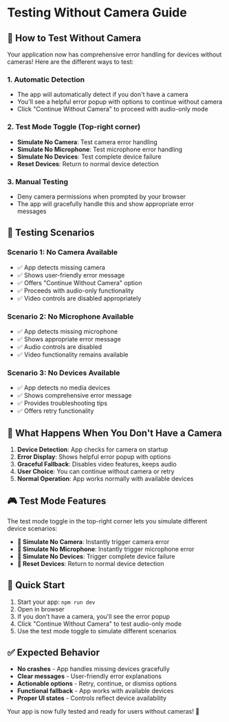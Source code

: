 # Testing Without Camera Guide

## 🎯 **How to Test Without Camera**

Your application now has comprehensive error handling for devices without cameras! Here are the different ways to test:

### 1. **Automatic Detection**

- The app will automatically detect if you don't have a camera
- You'll see a helpful error popup with options to continue without camera
- Click "Continue Without Camera" to proceed with audio-only mode

### 2. **Test Mode Toggle** (Top-right corner)

- **Simulate No Camera**: Test camera error handling
- **Simulate No Microphone**: Test microphone error handling
- **Simulate No Devices**: Test complete device failure
- **Reset Devices**: Return to normal device detection

### 3. **Manual Testing**

- Deny camera permissions when prompted by your browser
- The app will gracefully handle this and show appropriate error messages

## 🧪 **Testing Scenarios**

### **Scenario 1: No Camera Available**

- ✅ App detects missing camera
- ✅ Shows user-friendly error message
- ✅ Offers "Continue Without Camera" option
- ✅ Proceeds with audio-only functionality
- ✅ Video controls are disabled appropriately

### **Scenario 2: No Microphone Available**

- ✅ App detects missing microphone
- ✅ Shows appropriate error message
- ✅ Audio controls are disabled
- ✅ Video functionality remains available

### **Scenario 3: No Devices Available**

- ✅ App detects no media devices
- ✅ Shows comprehensive error message
- ✅ Provides troubleshooting tips
- ✅ Offers retry functionality

## 🔧 **What Happens When You Don't Have a Camera**

1. **Device Detection**: App checks for camera on startup
2. **Error Display**: Shows helpful error popup with options
3. **Graceful Fallback**: Disables video features, keeps audio
4. **User Choice**: You can continue without camera or retry
5. **Normal Operation**: App works normally with available devices

## 🎮 **Test Mode Features**

The test mode toggle in the top-right corner lets you simulate different device scenarios:

- **🧪 Simulate No Camera**: Instantly trigger camera error
- **🧪 Simulate No Microphone**: Instantly trigger microphone error
- **🧪 Simulate No Devices**: Trigger complete device failure
- **🔄 Reset Devices**: Return to normal device detection

## 🚀 **Quick Start**

1. Start your app: `npm run dev`
2. Open in browser
3. If you don't have a camera, you'll see the error popup
4. Click "Continue Without Camera" to test audio-only mode
5. Use the test mode toggle to simulate different scenarios

## ✅ **Expected Behavior**

- **No crashes** - App handles missing devices gracefully
- **Clear messages** - User-friendly error explanations
- **Actionable options** - Retry, continue, or dismiss options
- **Functional fallback** - App works with available devices
- **Proper UI states** - Controls reflect device availability

Your app is now fully tested and ready for users without cameras! 🎉
